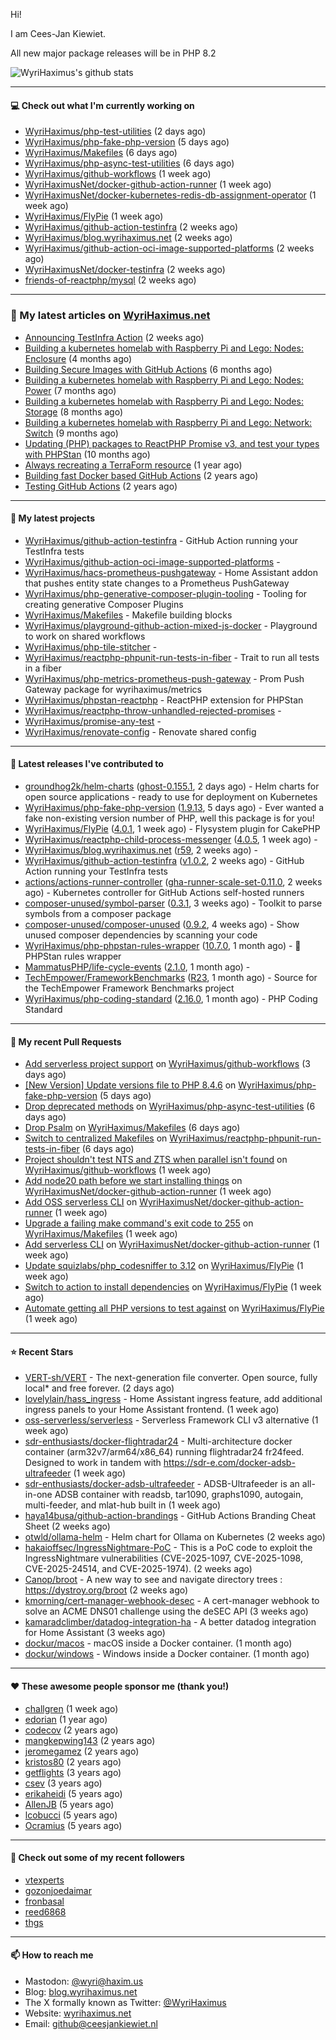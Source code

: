 Hi!

I am Cees-Jan Kiewiet.

All new major package releases will be in PHP 8.2

![WyriHaximus's github stats](https://github-readme-stats.vercel.app/api?username=WyriHaximus&show_icons=true)

---

#### 💻 Check out what I'm currently working on

- [WyriHaximus/php-test-utilities](https://github.com/WyriHaximus/php-test-utilities) (2 days ago)
- [WyriHaximus/php-fake-php-version](https://github.com/WyriHaximus/php-fake-php-version) (5 days ago)
- [WyriHaximus/Makefiles](https://github.com/WyriHaximus/Makefiles) (6 days ago)
- [WyriHaximus/php-async-test-utilities](https://github.com/WyriHaximus/php-async-test-utilities) (6 days ago)
- [WyriHaximus/github-workflows](https://github.com/WyriHaximus/github-workflows) (1 week ago)
- [WyriHaximusNet/docker-github-action-runner](https://github.com/WyriHaximusNet/docker-github-action-runner) (1 week ago)
- [WyriHaximusNet/docker-kubernetes-redis-db-assignment-operator](https://github.com/WyriHaximusNet/docker-kubernetes-redis-db-assignment-operator) (1 week ago)
- [WyriHaximus/FlyPie](https://github.com/WyriHaximus/FlyPie) (1 week ago)
- [WyriHaximus/github-action-testinfra](https://github.com/WyriHaximus/github-action-testinfra) (2 weeks ago)
- [WyriHaximus/blog.wyrihaximus.net](https://github.com/WyriHaximus/blog.wyrihaximus.net) (2 weeks ago)
- [WyriHaximus/github-action-oci-image-supported-platforms](https://github.com/WyriHaximus/github-action-oci-image-supported-platforms) (2 weeks ago)
- [WyriHaximusNet/docker-testinfra](https://github.com/WyriHaximusNet/docker-testinfra) (2 weeks ago)
- [friends-of-reactphp/mysql](https://github.com/friends-of-reactphp/mysql) (2 weeks ago)

---

### 📜 My latest articles on [WyriHaximus.net](https://blog.wyrihaximus.net/)

- [Announcing TestInfra Action](https://blog.wyrihaximus.net/2025/03/announcing-testinfra-action/) (2 weeks ago)
- [Building a kubernetes homelab with Raspberry Pi and Lego: Nodes: Enclosure](https://blog.wyrihaximus.net/2024/12/building-a-kubernetes-homelab-with-raspberry-pies-and-lego-nodes-enclosure/) (4 months ago)
- [Building Secure Images with GitHub Actions](https://blog.wyrihaximus.net/2024/10/building-secure-images-with-github-actions/) (6 months ago)
- [Building a kubernetes homelab with Raspberry Pi and Lego: Nodes: Power](https://blog.wyrihaximus.net/2024/09/building-a-kubernetes-homelab-with-raspberry-pies-and-lego-nodes-power/) (7 months ago)
- [Building a kubernetes homelab with Raspberry Pi and Lego: Nodes: Storage](https://blog.wyrihaximus.net/2024/08/building-a-kubernetes-homelab-with-raspberry-pies-and-lego-nodes-storage/) (8 months ago)
- [Building a kubernetes homelab with Raspberry Pi and Lego: Network: Switch](https://blog.wyrihaximus.net/2024/07/building-a-kubernetes-homelab-with-raspberry-pies-and-lego-network-switch/) (9 months ago)
- [Updating (PHP) packages to ReactPHP Promise v3, and test your types with PHPStan](https://blog.wyrihaximus.net/2024/06/updating-php-packages-to-reactphp-promise-v3--and-test-your-types-with-phpstan/) (10 months ago)
- [Always recreating a TerraForm resource](https://blog.wyrihaximus.net/2024/04/always-recreating-a-terraform-resource/) (1 year ago)
- [Building fast Docker based GitHub Actions](https://blog.wyrihaximus.net/2023/03/building-fast-docker-based-github-actions/) (2 years ago)
- [Testing GitHub Actions](https://blog.wyrihaximus.net/2023/03/testing-github-actions/) (2 years ago)

---

#### 🌱 My latest projects

- [WyriHaximus/github-action-testinfra](https://github.com/WyriHaximus/github-action-testinfra) - GitHub Action running your TestInfra tests
- [WyriHaximus/github-action-oci-image-supported-platforms](https://github.com/WyriHaximus/github-action-oci-image-supported-platforms) - 
- [WyriHaximus/hacs-prometheus-pushgateway](https://github.com/WyriHaximus/hacs-prometheus-pushgateway) - Home Assistant addon that pushes entity state changes to a Prometheus PushGateway
- [WyriHaximus/php-generative-composer-plugin-tooling](https://github.com/WyriHaximus/php-generative-composer-plugin-tooling) - Tooling for creating generative Composer Plugins
- [WyriHaximus/Makefiles](https://github.com/WyriHaximus/Makefiles) - Makefile building blocks
- [WyriHaximus/playground-github-action-mixed-js-docker](https://github.com/WyriHaximus/playground-github-action-mixed-js-docker) - Playground to work on shared workflows
- [WyriHaximus/php-tile-stitcher](https://github.com/WyriHaximus/php-tile-stitcher) - 
- [WyriHaximus/reactphp-phpunit-run-tests-in-fiber](https://github.com/WyriHaximus/reactphp-phpunit-run-tests-in-fiber) - Trait to run all tests in a fiber
- [WyriHaximus/php-metrics-prometheus-push-gateway](https://github.com/WyriHaximus/php-metrics-prometheus-push-gateway) - Prom Push Gateway package for wyrihaximus/metrics
- [WyriHaximus/phpstan-reactphp](https://github.com/WyriHaximus/phpstan-reactphp) - ReactPHP extension for PHPStan
- [WyriHaximus/reactphp-throw-unhandled-rejected-promises](https://github.com/WyriHaximus/reactphp-throw-unhandled-rejected-promises) - 
- [WyriHaximus/promise-any-test](https://github.com/WyriHaximus/promise-any-test) - 
- [WyriHaximus/renovate-config](https://github.com/WyriHaximus/renovate-config) - Renovate shared config

---

#### 🔭 Latest releases I've contributed to

- [groundhog2k/helm-charts](https://github.com/groundhog2k/helm-charts) ([ghost-0.155.1](https://github.com/groundhog2k/helm-charts/releases/tag/ghost-0.155.1), 2 days ago) - Helm charts for open source applications - ready to use for deployment on Kubernetes
- [WyriHaximus/php-fake-php-version](https://github.com/WyriHaximus/php-fake-php-version) ([1.9.13](https://github.com/WyriHaximus/php-fake-php-version/releases/tag/1.9.13), 5 days ago) - Ever wanted a fake non-existing version number of PHP, well this package is for you!
- [WyriHaximus/FlyPie](https://github.com/WyriHaximus/FlyPie) ([4.0.1](https://github.com/WyriHaximus/FlyPie/releases/tag/4.0.1), 1 week ago) - Flysystem plugin for CakePHP
- [WyriHaximus/reactphp-child-process-messenger](https://github.com/WyriHaximus/reactphp-child-process-messenger) ([4.0.5](https://github.com/WyriHaximus/reactphp-child-process-messenger/releases/tag/4.0.5), 1 week ago) - 
- [WyriHaximus/blog.wyrihaximus.net](https://github.com/WyriHaximus/blog.wyrihaximus.net) ([r59](https://github.com/WyriHaximus/blog.wyrihaximus.net/releases/tag/r59), 2 weeks ago) - 
- [WyriHaximus/github-action-testinfra](https://github.com/WyriHaximus/github-action-testinfra) ([v1.0.2](https://github.com/WyriHaximus/github-action-testinfra/releases/tag/v1.0.2), 2 weeks ago) - GitHub Action running your TestInfra tests
- [actions/actions-runner-controller](https://github.com/actions/actions-runner-controller) ([gha-runner-scale-set-0.11.0](https://github.com/actions/actions-runner-controller/releases/tag/gha-runner-scale-set-0.11.0), 2 weeks ago) - Kubernetes controller for GitHub Actions self-hosted runners
- [composer-unused/symbol-parser](https://github.com/composer-unused/symbol-parser) ([0.3.1](https://github.com/composer-unused/symbol-parser/releases/tag/0.3.1), 3 weeks ago) - Toolkit to parse symbols from a composer package
- [composer-unused/composer-unused](https://github.com/composer-unused/composer-unused) ([0.9.2](https://github.com/composer-unused/composer-unused/releases/tag/0.9.2), 4 weeks ago) - Show unused composer dependencies by scanning your code
- [WyriHaximus/php-phpstan-rules-wrapper](https://github.com/WyriHaximus/php-phpstan-rules-wrapper) ([10.7.0](https://github.com/WyriHaximus/php-phpstan-rules-wrapper/releases/tag/10.7.0), 1 month ago) - 🌯 PHPStan rules wrapper
- [MammatusPHP/life-cycle-events](https://github.com/MammatusPHP/life-cycle-events) ([2.1.0](https://github.com/MammatusPHP/life-cycle-events/releases/tag/2.1.0), 1 month ago) - 
- [TechEmpower/FrameworkBenchmarks](https://github.com/TechEmpower/FrameworkBenchmarks) ([R23](https://github.com/TechEmpower/FrameworkBenchmarks/releases/tag/R23), 1 month ago) - Source for the TechEmpower Framework Benchmarks project
- [WyriHaximus/php-coding-standard](https://github.com/WyriHaximus/php-coding-standard) ([2.16.0](https://github.com/WyriHaximus/php-coding-standard/releases/tag/2.16.0), 1 month ago) - PHP Coding Standard

---

#### 🔨 My recent Pull Requests

- [Add serverless project support](https://github.com/WyriHaximus/github-workflows/pull/68) on [WyriHaximus/github-workflows](https://github.com/WyriHaximus/github-workflows) (3 days ago)
- [[New Version] Update versions file to PHP 8.4.6](https://github.com/WyriHaximus/php-fake-php-version/pull/141) on [WyriHaximus/php-fake-php-version](https://github.com/WyriHaximus/php-fake-php-version) (5 days ago)
- [Drop deprecated methods](https://github.com/WyriHaximus/php-async-test-utilities/pull/277) on [WyriHaximus/php-async-test-utilities](https://github.com/WyriHaximus/php-async-test-utilities) (6 days ago)
- [Drop Psalm](https://github.com/WyriHaximus/Makefiles/pull/4) on [WyriHaximus/Makefiles](https://github.com/WyriHaximus/Makefiles) (6 days ago)
- [Switch to centralized Makefiles](https://github.com/WyriHaximus/reactphp-phpunit-run-tests-in-fiber/pull/17) on [WyriHaximus/reactphp-phpunit-run-tests-in-fiber](https://github.com/WyriHaximus/reactphp-phpunit-run-tests-in-fiber) (6 days ago)
- [Project shouldn&#39;t test NTS and ZTS when parallel isn&#39;t found](https://github.com/WyriHaximus/github-workflows/pull/67) on [WyriHaximus/github-workflows](https://github.com/WyriHaximus/github-workflows) (1 week ago)
- [Add node20 path before we start installing things](https://github.com/WyriHaximusNet/docker-github-action-runner/pull/28) on [WyriHaximusNet/docker-github-action-runner](https://github.com/WyriHaximusNet/docker-github-action-runner) (1 week ago)
- [Add OSS serverless CLI](https://github.com/WyriHaximusNet/docker-github-action-runner/pull/27) on [WyriHaximusNet/docker-github-action-runner](https://github.com/WyriHaximusNet/docker-github-action-runner) (1 week ago)
- [Upgrade a failing make command&#39;s exit code to 255](https://github.com/WyriHaximus/Makefiles/pull/3) on [WyriHaximus/Makefiles](https://github.com/WyriHaximus/Makefiles) (1 week ago)
- [Add serverless CLI](https://github.com/WyriHaximusNet/docker-github-action-runner/pull/25) on [WyriHaximusNet/docker-github-action-runner](https://github.com/WyriHaximusNet/docker-github-action-runner) (1 week ago)
- [Update squizlabs/php_codesniffer to 3.12](https://github.com/WyriHaximus/FlyPie/pull/45) on [WyriHaximus/FlyPie](https://github.com/WyriHaximus/FlyPie) (1 week ago)
- [Switch to action to install dependencies](https://github.com/WyriHaximus/FlyPie/pull/44) on [WyriHaximus/FlyPie](https://github.com/WyriHaximus/FlyPie) (1 week ago)
- [Automate getting all PHP versions to test against](https://github.com/WyriHaximus/FlyPie/pull/43) on [WyriHaximus/FlyPie](https://github.com/WyriHaximus/FlyPie) (1 week ago)

---

#### ⭐ Recent Stars

- [VERT-sh/VERT](https://github.com/VERT-sh/VERT) - The next-generation file converter. Open source, fully local* and free forever. (2 days ago)
- [lovelylain/hass_ingress](https://github.com/lovelylain/hass_ingress) - Home Assistant ingress feature, add additional ingress panels to your Home Assistant frontend. (1 week ago)
- [oss-serverless/serverless](https://github.com/oss-serverless/serverless) - Serverless Framework CLI v3 alternative (1 week ago)
- [sdr-enthusiasts/docker-flightradar24](https://github.com/sdr-enthusiasts/docker-flightradar24) - Multi-architecture docker container (arm32v7/arm64/x86_64) running flightradar24 fr24feed. Designed to work in tandem with https://sdr-e.com/docker-adsb-ultrafeeder (1 week ago)
- [sdr-enthusiasts/docker-adsb-ultrafeeder](https://github.com/sdr-enthusiasts/docker-adsb-ultrafeeder) - ADSB-Ultrafeeder is an all-in-one ADSB container with readsb, tar1090, graphs1090, autogain, multi-feeder, and mlat-hub built in (1 week ago)
- [haya14busa/github-action-brandings](https://github.com/haya14busa/github-action-brandings) - GitHub Actions Branding Cheat Sheet (2 weeks ago)
- [otwld/ollama-helm](https://github.com/otwld/ollama-helm) - Helm chart for Ollama on Kubernetes (2 weeks ago)
- [hakaioffsec/IngressNightmare-PoC](https://github.com/hakaioffsec/IngressNightmare-PoC) - This is a PoC code to exploit the IngressNightmare vulnerabilities (CVE-2025-1097, CVE-2025-1098, CVE-2025-24514, and CVE-2025-1974). (2 weeks ago)
- [Canop/broot](https://github.com/Canop/broot) - A new way to see and navigate directory trees : https://dystroy.org/broot (2 weeks ago)
- [kmorning/cert-manager-webhook-desec](https://github.com/kmorning/cert-manager-webhook-desec) - A cert-manager webhook to solve an ACME DNS01 challenge using the deSEC API (3 weeks ago)
- [kamaradclimber/datadog-integration-ha](https://github.com/kamaradclimber/datadog-integration-ha) - A better datadog integration for Home Assistant (3 weeks ago)
- [dockur/macos](https://github.com/dockur/macos) - macOS inside a Docker container. (1 month ago)
- [dockur/windows](https://github.com/dockur/windows) - Windows inside a Docker container. (1 month ago)

---

#### ❤️ These awesome people sponsor me (thank you!)

- [challgren](https://github.com/challgren) (1 week ago)
- [edorian](https://github.com/edorian) (1 year ago)
- [codecov](https://github.com/codecov) (2 years ago)
- [mangkepwing143](https://github.com/mangkepwing143) (2 years ago)
- [jeromegamez](https://github.com/jeromegamez) (2 years ago)
- [kristos80](https://github.com/kristos80) (2 years ago)
- [getflights](https://github.com/getflights) (3 years ago)
- [csev](https://github.com/csev) (3 years ago)
- [erikaheidi](https://github.com/erikaheidi) (5 years ago)
- [AllenJB](https://github.com/AllenJB) (5 years ago)
- [lcobucci](https://github.com/lcobucci) (5 years ago)
- [Ocramius](https://github.com/Ocramius) (5 years ago)

---

#### 👯 Check out some of my recent followers

- [vtexperts](https://github.com/vtexperts)
- [gozonjoedaimar](https://github.com/gozonjoedaimar)
- [fronbasal](https://github.com/fronbasal)
- [reed6868](https://github.com/reed6868)
- [thgs](https://github.com/thgs)

---

#### 📫 How to reach me

- Mastodon: [@wyri@haxim.us](https://toot-toot.wyrihaxim.us/@wyri)
- Blog: [blog.wyrihaximus.net](https://blog.wyrihaximus.net/)
- The X formally known as Twitter: [@WyriHaximus](https://twitter.com/WyriHaximus)
- Website: [wyrihaximus.net](https://wyrihaximus.net/)
- Email: [github@ceesjankiewiet.nl](mailto:github@ceesjankiewiet.nl)
